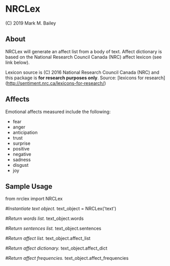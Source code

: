 # NRCLex

(C) 2019 Mark M. Bailey

## About
NRCLex will generate an affect list from a body of text.  Affect dictionary is based on the National Research Council Canada (NRC) affect lexicon (see link below).

Lexicon source is (C) 2016 National Research Council Canada (NRC) and this package is **for research purposes only**.  Source: [lexicons for research] (http://sentiment.nrc.ca/lexicons-for-research/)

## Affects
Emotional affects measured include the following:

* fear
* anger
* anticipation
* trust
* surprise
* positive
* negative
* sadness
* disgust
* joy

## Sample Usage

from nrclex import NRCLex

*#Instantiate text object.*
text_object = NRCLex('text')

*#Return words list.*
text_object.words

*#Return sentences list.*
text_object.sentences

*#Return affect list.*
text_object.affect_list

*#Return affect dictionary.*
text_object.affect_dict

*#Return affect frequencies.*
text_object.affect_frequencies